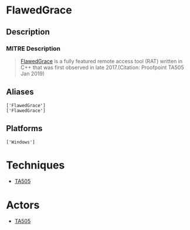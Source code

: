 
# FlawedGrace

## Description

### MITRE Description

> [FlawedGrace](https://attack.mitre.org/software/S0383) is a fully featured remote access tool (RAT) written in C++ that was first observed in late 2017.(Citation: Proofpoint TA505 Jan 2019)

## Aliases

```
['FlawedGrace']
['FlawedGrace']
```

## Platforms

```
['Windows']
```

# Techniques


* [TA505](../techniques/TA505.md)


# Actors


* [TA505](../actors/TA505.md)

